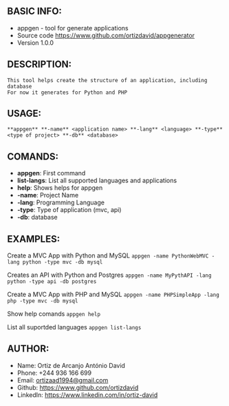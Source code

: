 ## BASIC INFO:
- appgen - tool for generate applications
- Source code     https://www.github.com/ortizdavid/appgenerator
- Version         1.0.0

## DESCRIPTION:
    This tool helps create the structure of an application, including database
    For now it generates for Python and PHP

## USAGE:
``
**appgen** **-name** <application name> **-lang** <language> **-type** <type of project> **-db** <database>
``

##  COMANDS:
- **appgen**:     First command
- **list-langs**: List all supported languages and applications
- **help**:       Shows helps for appgen
- **-name**:      Project Name
- **-lang**:      Programming Language
- **-type**:      Type of application (mvc, api)
- **-db**:        database 

## EXAMPLES:

Create a MVC App with Python and MySQL
    ``
    appgen -name PythonWebMVC -lang python -type mvc -db mysql 
    ``

Creates an API with Python and Postgres
    ``
    appgen -name MyPythAPI -lang python -type api -db postgres    
    `` 

Create a MVC App with PHP and MySQL
    ``
    appgen -name PHPSimpleApp -lang php -type mvc -db mysql 
    ``

Show help comands
    ``
    appgen help 
    ``   

List all suportded languages
    ``
    appgen list-langs 
    ``                                                      

## AUTHOR:
- Name:         Ortiz de Arcanjo António David
- Phone:        +244 936 166 699
- Email:        ortizaad1994@gmail.com
- Github:       https://www.github.com/ortizdavid
- LinkedIn:     https://www.linkedin.com/in/ortiz-david